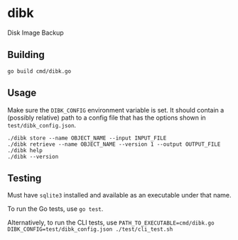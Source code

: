 # dibk

Disk Image Backup

## Building

`go build cmd/dibk.go`

## Usage

Make sure the `DIBK_CONFIG` environment variable is set. It should contain a (possibly relative) path to a config file that has the options shown in `test/dibk_config.json`.

```
./dibk store --name OBJECT_NAME --input INPUT_FILE
./dibk retrieve --name OBJECT_NAME --version 1 --output OUTPUT_FILE
./dibk help
./dibk --version
```

## Testing

Must have `sqlite3` installed and available as an executable under that name.

To run the Go tests, use ` go test `.

Alternatively, to run the CLI tests, use `PATH_TO_EXECUTABLE=cmd/dibk.go DIBK_CONFIG=test/dibk_config.json ./test/cli_test.sh`